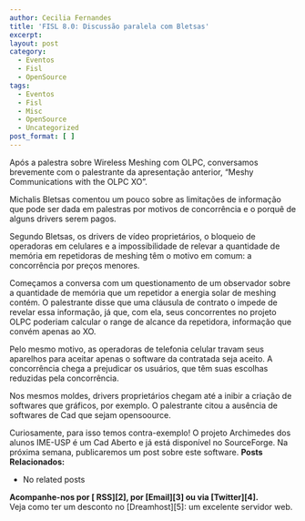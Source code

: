```yaml
---
author: Cecilia Fernandes
title: 'FISL 8.0: Discussão paralela com Bletsas'
excerpt:
layout: post
category:
  - Eventos
  - Fisl
  - OpenSource
tags:
  - Eventos
  - Fisl
  - Misc
  - OpenSource
  - Uncategorized
post_format: [ ]
---
```

Após a palestra sobre Wireless Meshing com OLPC, conversamos brevemente com o palestrante da apresentação anterior, “Meshy Communications with the OLPC XO”.

Michalis Bletsas comentou um pouco sobre as limitações de informação que pode ser dada em palestras por motivos de concorrência e o porquê de alguns drivers serem pagos.

Segundo Bletsas, os drivers de vídeo proprietários, o bloqueio de operadoras em celulares e a impossibilidade de relevar a quantidade de memória em repetidoras de meshing têm o motivo em comum: a concorrência por preços menores.

Começamos a conversa com um questionamento de um observador sobre a quantidade de memória que um repetidor a energia solar de meshing contém. O palestrante disse que uma cláusula de contrato o impede de revelar essa informação, já que, com ela, seus concorrentes no projeto OLPC poderiam calcular o range de alcance da repetidora, informação que convém apenas ao XO.

Pelo mesmo motivo, as operadoras de telefonia celular travam seus aparelhos para aceitar apenas o software da contratada seja aceito. A concorrência chega a prejudicar os usuários, que têm suas escolhas reduzidas pela concorrência.

Nos mesmos moldes, drivers proprietários chegam até a inibir a criação de softwares que gráficos, por exemplo. O palestrante citou a ausência de softwares de Cad que sejam opensoource.

Curiosamente, para isso temos contra-exemplo! O projeto Archimedes dos alunos IME-USP é um Cad Aberto e já está disponível no SourceForge. Na próxima semana, publicaremos um post sobre este software. 
**Posts Relacionados:** 
*   No related posts









**Acompanhe-nos por [ RSS][2], por [Email][3] ou via [Twitter][4].**  
Veja como ter um desconto no [Dreamhost][5]: um excelente servidor web.

 [1]: https://twitter.com/share




